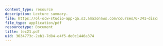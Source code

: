 ```yaml
---
content_type: resource
description: Lecture summary.
file: https://ol-ocw-studio-app-qa.s3.amazonaws.com/courses/6-341-discrete-time-signal-processing-fall-2005/3634773c2eb17d84e4f5de0c1446a374_lec21.pdf
file_type: application/pdf
resourcetype: Document
title: lec21.pdf
uid: 3634773c-2eb1-7d84-e4f5-de0c1446a374
---
```


